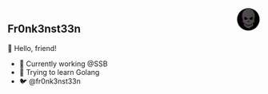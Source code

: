 <img src="./images/skuull.gif" style="height: 45px; width: 45px; border-radius: 50%; float: right" />

## Fr0nk3nst33n

👋 Hello, friend!

- 🏢 Currently working @SSB
- 🤔 Trying to learn Golang
- 🐦 @fr0nk3nst33n
